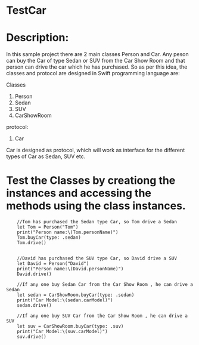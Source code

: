 # TestCar 
# Description: 
In this sample project there are 2 main classes Person and Car. Any peson can buy the Car of type Sedan or SUV from the 
Car Show Room and that person can drive the car which he has purchased. 
So as per this idea, the classes and protocol are designed in Swift programming language are:

Classes
1. Person
2. Sedan
3. SUV
4. CarShowRoom

protocol: 
1. Car

Car is designed as protocol, which will work as interface for the different types of Car as Sedan, SUV etc.

# Test the Classes by creationg the instances and accessing the methods using the class instances.


        //Tom has purchased the Sedan type Car, so Tom drive a Sedan
        let Tom = Person("Tom")
        print("Person name:\(Tom.personName)")
        Tom.buyCar(type: .sedan)
        Tom.drive()
        
        
        //David has purchased the SUV type Car, so David drive a SUV
        let David = Person("David")
        print("Person name:\(David.personName)")
        David.drive()
        
        //If any one buy Sedan Car from the Car Show Room , he can drive a Sedan
        let sedan = CarShowRoom.buyCar(type: .sedan)
        print("Car Model:\(sedan.carModel)")
        sedan.drive()
        
        //If any one buy SUV Car from the Car Show Room , he can drive a SUV
        let suv = CarShowRoom.buyCar(type: .suv)
        print("Car Model:\(suv.carModel)")
        suv.drive()
